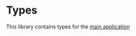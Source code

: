 # Types

This library contains types for the [main application](https://github.com/SiarheiBobryk/DariaKlover-website/tree/develop/apps/dariaklover)
